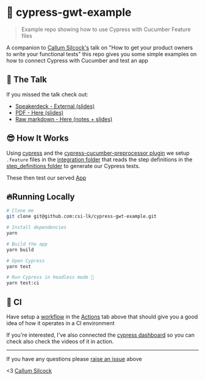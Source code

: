 # 🤖 cypress-gwt-example

> Example repo showing how to use Cypress with Cucumber Feature files

A companion to [Callum Silcock's](https://csi.lk) talk on "How to get your product owners to write your functional tests" this repo gives you some simple examples on how to connect Cypress with Cucumber and test an app

## 🙊 The Talk

If you missed the talk check out:

- [Speakerdeck - External (slides)](https://speakerdeck.com/csilk/then-with-cypress)
- [PDF - Here (slides)](./talk/using-gwt-with-cypress.pdf)
- [Raw markdown - Here (notes + slides)](./talk/using-gwt-with-cypress-raw.md)

## 😎 How It Works

Using [cypress](https://www.cypress.io) and the [cypress-cucumber-preprocessor plugin](https://github.com/TheBrainFamily/cypress-cucumber-preprocessor) we setup `.feature` files in the [integration folder](https://github.com/csi-lk/cypress-gwt-example/tree/master/cypress/integration) that reads the step definitions in the [step_definitions folder](https://github.com/csi-lk/cypress-gwt-example/tree/master/cypress/support/step_definitions) to generate our Cypress tests.

These then test our served [App](https://github.com/csi-lk/cypress-gwt-example/blob/master/src/App.js)

## 🔥Running Locally

```sh
# Clone me
git clone git@github.com:csi-lk/cypress-gwt-example.git
```

```sh
# Install dependencies
yarn
```

```sh
# Build the app
yarn build
```

```sh
# Open Cypress
yarn test
```

```sh
# Run Cypress in headless mode 🤯
yarn test:ci
```

## 🛂 CI

Have setup a [workflow](https://github.com/csi-lk/cypress-gwt-example/blob/master/.github/workflows/run-cypress.yml) in the [Actions](https://github.com/csi-lk/cypress-gwt-example/actions) tab above that should give you a good idea of how it operates in a CI environment

If you're interested, I've also connected the [cypress dashboard](https://dashboard.cypress.io/#/projects/syj7cg/runs) so you can check also check the videos of it in action.

---

If you have any questions please [raise an issue](https://github.com/csi-lk/cypress-gwt-example/issues/new) above

<3 [Callum Silcock](https://csi.lk)
